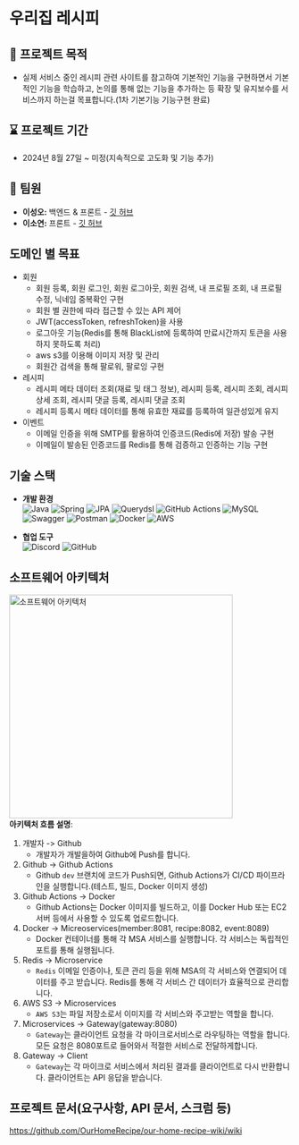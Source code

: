 # 우리집 레시피

## 📌 프로젝트 목적
- 실제 서비스 중인 레시피 관련 사이트를 참고하여 기본적인 기능을 구현하면서 기본적인 기능을 학습하고, 논의를 통해 없는 기능을 추가하는 등 확장 및 유지보수를 서비스까지 하는걸 목표합니다.(1차 기본기능 기능구현 완료)

## ⌛️ 프로젝트 기간
- 2024년 8월 27일 ~ 미정(지속적으로 고도화 및 기능 추가)

## 👥 팀원
- **이성오:** 백엔드 & 프론트 - [깃 허브](https://github.com/elrdan)
- **이소연:** 프론트 - [깃 허브](https://github.com/isylsy166)

## 도메인 별 목표
- 회원
  - 회원 등록, 회원 로그인, 회원 로그아웃, 회원 검색, 내 프로필 조회, 내 프로필 수정, 닉네임 중복확인 구현
  - 회원 별 권한에 따라 접근할 수 있는 API 제어
  - JWT(accessToken, refreshToken)을 사용
  - 로그아웃 기능(Redis를 통해 BlackList에 등록하여 만료시간까지 토큰을 사용하지 못하도록 처리)
  - aws s3를 이용해 이미지 저장 및 관리
  - 회원간 검색을 통해 팔로워, 팔로잉 구현
- 레시피
  - 레시피 메타 데이터 조회(재료 및 태그 정보), 레시피 등록, 레시피 조회, 레시피 상세 조회, 레시피 댓글 등록, 레시피 댓글 조회
  - 레시피 등록시 메타 데이터를 통해 유효한 재료를 등록하여 일관성있게 유지
- 이벤트
  - 이메일 인증을 위해 SMTP를 활용하여 인증코드(Redis에 저장) 발송 구현
  - 이메일이 발송된 인증코드를 Redis를 통해 검증하고 인증하는 기능 구현

## 기술 스택
- **개발 환경** </br>
![Java](https://img.shields.io/badge/Java-007396?style=flat-square&logo=java&logoColor=white)
![Spring](https://img.shields.io/badge/Spring_Boot-6DB33F?style=flat-square&logo=spring-boot&logoColor=white)
![JPA](https://img.shields.io/badge/JPA-59666C?style=flat-square&logo=Hibernate&logoColor=white)
![Querydsl](https://img.shields.io/badge/Querydsl-0769AD?style=flat-square&logo=Querydsl&logoColor=white)
![GitHub Actions](https://img.shields.io/badge/GitHub_Actions-2088FF?style=flat-square&logo=github-actions&logoColor=white)
![MySQL](https://img.shields.io/badge/MySQL-4479A1?style=flat-square&logo=mysql&logoColor=white)
![Swagger](https://img.shields.io/badge/Swagger-85EA2D?style=flat-square&logo=swagger&logoColor=white)
![Postman](https://img.shields.io/badge/Postman-FF6C37?style=flat-square&logo=postman&logoColor=white)
![Docker](https://img.shields.io/badge/Docker-2496ED?style=flat-square&logo=docker&logoColor=white)
![AWS](https://img.shields.io/badge/AWS-232F3E?style=flat-square&logo=amazon-aws&logoColor=white)

- **협업 도구** </br>
![Discord](https://img.shields.io/badge/Discord-5865F2?style=flat-square&logo=discord&logoColor=white)
![GitHub](https://img.shields.io/badge/GitHub-181717?style=flat-square&logo=github&logoColor=white)

## 소프트웨어 아키텍처
<img src="https://github.com/user-attachments/assets/f99ca1b2-bd61-4c55-80d7-d289525ec990" alt="소프트웨어 아키텍처" width="400"/></br>
**아키텍처 흐름 설명**: </br>
1. 개발자 -> Github
   - 개발자가 개발을하여 Github에 Push를 합니다.
2. Github -> Github Actions
   - Github `dev` 브랜치에 코드가 Push되면, Github Actions가 CI/CD 파이프라인을 실행합니다.(테스트, 빌드, Docker 이미지 생성)
3. Github Actions -> Docker
   - Github Actions는 Docker 이미지를 빌드하고, 이를 Docker Hub 또는 EC2 서버 등에서 사용할 수 있도록 업로드합니다.
4. Docker -> Micreoservices(member:8081, recipe:8082, event:8089)
   - Docker 컨테이너를 통해 각 MSA 서비스를 실행합니다. 각 서비스는 독립적인 포트를 통해 실행됩니다.
5. Redis -> Microservice
   - `Redis` 이메일 인증이나, 토큰 관리 등을 위해 MSA의 각 서비스와 연결되어 데이터를 주고 받습니다. Redis를 통해 각 서비스 간 데이터가 효율적으로 관리합니다.
6. AWS S3 -> Microservices
   - `AWS S3`는 파일 저장소로서 이미지를 각 서비스와 주고받는 역할을 합니다.
7. Microservices -> Gateway(gateway:8080)
   - `Gateway`는 클라이언트 요청을 각 마이크로서비스로 라우팅하는 역할을 합니다. 모든 요청은 8080포트로 들어와서 적절한 서비스로 전달하게합니다.
8. Gateway -> Client
   - `Gateway`는 각 마이크로 서비스에서 처리된 결과를 클라이언트로 다시 반환합니다. 클라이언트는 API 응답을 받습니다.

## 프로젝트 문서(요구사항, API 문서, 스크럼 등)
https://github.com/OurHomeRecipe/our-home-recipe-wiki/wiki
